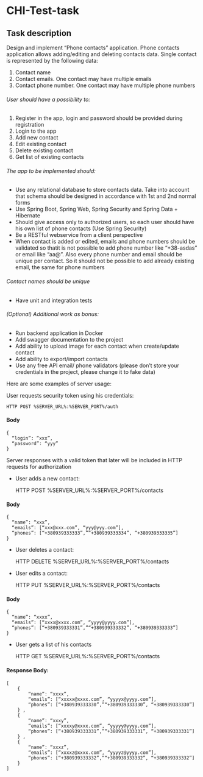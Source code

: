 # CHI-Test-task

## Task description

Design and implement “Phone contacts” application.
Phone contacts application allows adding/editing and deleting contacts data. Single contact is represented by the
following data:

1. Contact name
2. Contact emails. One contact may have multiple emails
3. Contact phone number. One contact may have multiple phone numbers

###### User should have a possibility to:

1. Register in the app, login and password should be provided during registration
2. Login to the app
3. Add new contact
4. Edit existing contact
5. Delete existing contact
6. Get list of existing contacts

###### The app to be implemented should:

- Use any relational database to store contacts data. Take into account that schema should be designed in accordance
  with 1st and 2nd normal forms
- Use Spring Boot, Spring Web, Spring Security and Spring Data + Hibernate
- Should give access only to authorized users, so each user should have his own list of phone contacts (Use Spring
  Security)
- Be a RESTful webservice from a client perspective
- When contact is added or edited, emails and phone numbers should be validated so thatit is not possible to add phone
  number
  like “+38-asdas” or email like “aa@”. Also every phone number and email should be unique per contact. So it should not
  be possible to add already existing email, the same for phone numbers

###### Contact names should be unique

- Have unit and integration tests

###### (Optional) Additional work as bonus:

- Run backend application in Docker
- Add swagger documentation to the project
- Add ability to upload image for each contact when create/update contact
- Add ability to export/import contacts
- Use any free API email/ phone validators (please don’t store your credentials in the project, please change it to fake
  data)

Here are some examples of server usage:

User requests security token using his credentials:

    HTTP POST %SERVER_URL%:%SERVER_PORT%/auth

#### Body

    {
      “login”: “xxx”,
      “password”: “yyy”
    }

Server responses with a valid token that later will be included in HTTP requests for authorization

- User adds a new contact:


    HTTP POST %SERVER_URL%:%SERVER_PORT%/contacts

#### Body

    {
      “name”: “xxx”,
      “emails”: [“xxx@xxx.com”, “yyy@yyy.com”],
      “phones”: [“+380939333333”,”“+380939333334”, “+380939333335”]
    }

- User deletes a contact:


    HTTP DELETE %SERVER_URL%:%SERVER_PORT%/contacts

- User edits a contact:


    HTTP PUT %SERVER_URL%:%SERVER_PORT%/contacts

#### Body

    {
      “name”: “xxxx”,
      “emails”: [“xxxx@xxxx.com”, “yyyy@yyyy.com”],
      “phones”: [“+380939333331”,”“+380939333332”, “+380939333333”]
    }

- User gets a list of his contacts


    HTTP GET %SERVER_URL%:%SERVER_PORT%/contacts

#### Response Body:

    [
        {
            “name”: “xxxx”,
            “emails”: [“xxxxx@xxxx.com”, “yyyyx@yyyy.com”],
            “phones”: [“+380939333330”,”“+380939333330”, “+380939333330”]
        } ,
        {
            “name”: “xxxy”,
            “emails”: [“xxxxy@xxxx.com”, “yyyyy@yyyy.com”],
            “phones”: [“+380939333331”,”“+380939333331”, “+380939333331”]
        } ,
        {
            “name”: “xxxz”,
            “emails”: [“xxxxz@xxxx.com”, “yyyyz@yyyy.com”],
            “phones”: [“+380939333332”,”“+380939333332”, “+380939333332”]
        }
    ]